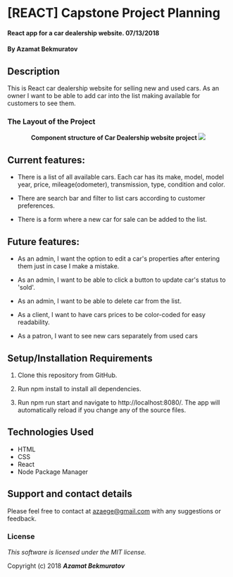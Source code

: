 # [REACT] Capstone Project Planning

#### React app for a car dealership website. 07/13/2018

#### By **Azamat Bekmuratov**

## Description

This is React car dealership website for selling new and used cars. As an owner I want to be able to add car into the list making available for customers to see them.

<h3> The Layout of the Project </h3>
<p align="center">
  <strong>Component structure of Car Dealership website project </strong>
  <img src =  width=700>
  <br>
</p>

## Current features:

* There is a list of all available cars. Each car has its make, model, model year, price, mileage(odometer), transmission, type, condition and color.

* There are search bar and filter to list cars according to customer preferences.

* There is a form where a new car for sale can be added to the list.

## Future features:

* As an admin, I want the option to edit a car's properties after entering them just in case I make a mistake.

* As an admin, I want to be able to click a button to update car's status to 'sold'.

* As an admin, I want to be able to delete car from the list.

* As a client, I want to have cars prices to be color-coded for easy readability.

* As a patron, I want to see new cars separately from used cars

## Setup/Installation Requirements

1. Clone this repository from GitHub.

2. Run npm install to install all dependencies.

3. Run npm run start and navigate to http://localhost:8080/. The app will automatically reload if you change any of the source files.

## Technologies Used
* HTML
* CSS
* React
* Node Package Manager

## Support and contact details

Please feel free to contact at azaege@gmail.com with any suggestions or feedback.

### License

*This software is licensed under the MIT license.*

Copyright (c) 2018 **_Azamat Bekmuratov_**
